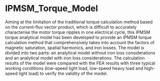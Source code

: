 # IPMSM_Torque_Model
Aiming at the limitation of the traditional torque calculation method based on the current-flux vector product, which is difficult to accurately characterise the motor torque ripples in one electrical cycle, this IPMSM torque analytical model has been developed to provide an IPMSM torque calculation method that comprehensively takes into account the factors of magnetic saturation, spatial harmonics, and iron losses. The model is divided into two parts: an analytical model without iron loss considerations and an analytical model with iron loss considerations. The calculation results of the model were compared with the FEA results with three typical working conditions (low-speed light load, low-speed heavy load and high-speed light load) to verify the validity of the model.
